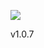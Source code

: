 ![](http://ec2-54-84-168-110.compute-1.amazonaws.com/tfs/DefaultCollection/_apis/public/build/definitions/3d2655b1-3ba5-4a12-a4de-ccc890990afe/5/badge)

<span id='appversion'>v1.0.7</span>
